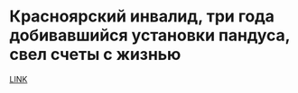 # Красноярский инвалид, три года добивавшийся установки пандуса, свел счеты с жизнью



[LINK](https://varlamov.ru/1841808.html)